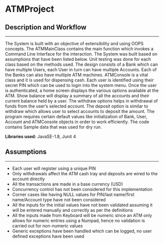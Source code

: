 # ATMProject
## Description and Workflow
----------------------------
The System is built with an objective of extensibility and using OOPS concepts. The ATMMainClass contains the main function which invokes a Command Line Interface for the interaction. The System was built based on assumptions that have been listed below. Unit testing was done for each class based on the methods used. The design consists of a Bank which can have multiple Users, each User in turn can have multiple Accounts. Each of the Banks can also have multiple ATM machines. ATMConsole is a vital class and it is used for dispensing cash.
Each user is identified using their secret PIN which can be used to login into the system menu. Once the user is authenticated, a home screen displays the various options available at the ATM. Show balance will display a summary of all the accounts and their current balance held by a user. The withdraw options helps in withdrawal of funds from the user’s selected account. The deposit option is similar to withdraw which allows user to select accounts to deposit the amount. The program requires certain default values like initialization of Bank, User, Account and ATMConsole objects in order to work efficiently. The code contains Sample data that was used for dry run.

**Libraries used:** JavaSE-1.8, Junit 4

## Assumptions
---------------
*	Each user will register using a unique PIN
*	Only withdrawals affect the ATM cash tray and deposits are wired to the account directly
*	All the transactions are made in a base currency (USD)
*	Concurrency control has not been considered for this implementation
*	Corner cases like having NULL values for PIN/last name/first name/Account type have not been considered
*	All the inputs for the initial values have not been validated assuming it will be entered manually and correctly as per the definitions
*	All the inputs made from Keyboard will be numeric since an ATM only allows for numeric entries using a Numpad, hence no validation is carried out for non-numeric values
*	Generic exceptions have been handled which can be logged, no user defined exceptions have been used
